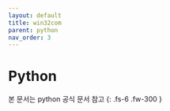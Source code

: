 ```yaml
---
layout: default
title: win32com
parent: python
nav_order: 3
---
```


# Python
본 문서는 python 공식 문서 참고
{: .fs-6 .fw-300 }

